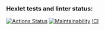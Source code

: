 ### Hexlet tests and linter status:
[![Actions Status](https://github.com/augrinn/python-project-lvl1/workflows/hexlet-check/badge.svg)](https://github.com/augrinn/python-project-lvl1/actions)
[![Maintainability](https://api.codeclimate.com/v1/badges/a99a88d28ad37a79dbf6/maintainability)](https://codeclimate.com/github/codeclimate/codeclimate/maintainability)
[!CI](https://github.com/augrinn/python-project-lvl1/actions/workflows/CI.yml/badge.svg)
